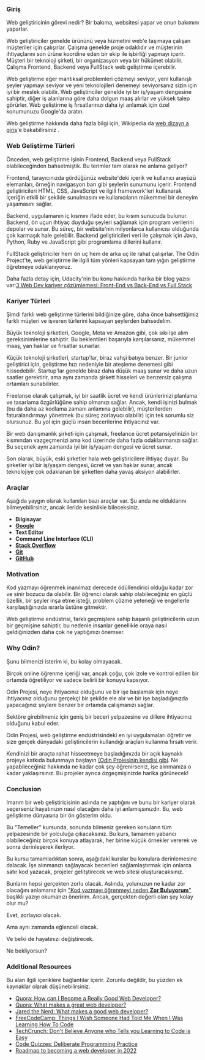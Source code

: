 ### Giriş

Web geliştiricinin görevi nedir? Bir bakıma, websitesi yapar ve onun bakımını yaparlar.

Web geliştiriciler genelde ürününü veya hizmetini web'e taşımaya çalışan müşteriler için çalışırlar. Çalışma genelde proje odaklıdır ve müşterinin ihtiyaçlarını son ürüne koordine eden bir ekip ile işbirliği yapmayı içerir. Müşteri bir teknoloji şirketi, bir organizasyon veya bir hükümet olabilir. Çalışma Frontend, Backend veya FullStack web geliştirme içerebilir.

Web geliştirme eğer mantıksal problemleri çözmeyi seviyor, yeni kullanışlı şeyler yapmayı seviyor ve yeni teknolojileri denemeyi seviyorsanız sizin için iyi bir meslek olabilir. Web geliştiriciler genelde iyi bir iş/yaşam dengesine sahiptir, diğer iş alanlarına göre daha dolgun maaş alırlar ve yüksek talep görürler. Web geliştirme iş fırsatlarınızı daha iyi anlamak için özel konumunuzu Google'da aratın.

Web geliştirme hakkında daha fazla bilgi için, Wikipedia da [web dizayn a giriş](https://en.wikipedia.org/wiki/Web_design)'e bakabilirsiniz .

### Web Geliştirme Türleri

Önceden, web geliştirme işinin Frontend, Backend veya FullStack olabileceğinden bahsetmiştik. Bu terimler tam olarak ne anlama geliyor?

Frontend, tarayıcınızda gördüğünüz website'deki içerik ve kullanıcı arayüzü elemanları, örneğin navigasyon barı gibi şeylerin sunumunu içerir. Frontend geliştiricileri HTML, CSS, JavaScript ve ilgili framework'leri kullanarak içeriğin etkili bir şekilde sunulmasını ve kullanıcıların mükemmel bir deneyim yaşamasını sağlar.

Backend, uygulamanın iç kısmını ifade eder, bu kısım sunucuda bulunur. Backend, ön uçun ihtiyaç duyduğu şeyleri sağlamak için program verilerini depolar ve sunar. Bu süreç, bir website'nin milyonlarca kullanıcısı olduğunda çok karmaşık hale gelebilir. Backend geliştiricileri veri ile çalışmak için Java, Python, Ruby ve JavaScript gibi programlama dillerini kullanır.

FullStack geliştiriciler hem ön uç hem de arka uç ile rahat çalışırlar. The Odin Project'te, web geliştirme ile ilgili tüm yönleri kapsayan tam yığın geliştirme öğretmeye odaklanıyoruz.

Daha fazla detay için, Udacity'nin bu konu hakkında harika bir blog yazısı var:[3 Web Dev kariyer çözümlemesi: Front-End vs Back-End vs Full Stack](https://www.udacity.com/blog/2020/12/front-end-vs-back-end-vs-full-stack-web-developers.html)

### Kariyer Türleri

Şimdi farklı web geliştirme türlerini bildiğinize göre, daha önce bahsettiğimiz farklı müşteri ve işveren türlerini kapsayan şeylerden bahsedelim.

Büyük teknoloji şirketleri, Google, Meta ve Amazon gibi, çok sıkı işe alım gereksinimlerine sahiptir. Bu beklentileri başarıyla karşılarsanız, mükemmel maaş, yan haklar ve fırsatlar sunarlar.

Küçük teknoloji şirketleri, startup'lar, biraz vahşi batıya benzer. Bir junior geliştirici için, geliştirme hızı nedeniyle bir ateşleme denemesi gibi hissedebilir. Startup'lar genelde biraz daha düşük maaş sunar ve daha uzun saatler gerektirir, ama aynı zamanda şirkett hisseleri ve benzersiz çalışma ortamları sunabilirler.

Freelanse olarak çalışmak, iyi bir saatlik ücret ve kendi ürünlerinizi planlama ve tasarlama özgürlüğüne sahip olmanızı sağlar. Ancak, kendi işinizi bulmak (bu da daha az kodlama zamanı anlamına gelebilir), müşterilerden faturalandırmayı yönetmek (bu süreç zorlayucı olabilir) için tek sorumlu siz olursunuz. Bu yol için güçlü insan becerilerine ihtiyacınız var.

Bir web danışmanlık şirketi için çalışmak, freelance ücret potansiyelinizin bir kısmından vazgeçmenizi ama kod üzerinde daha fazla odaklanmanızı sağlar. Bu seçenek aynı zamanda iyi bir iş/yaşam dengesi ve ücret sunar.

Son olarak, büyük, eski şirketler hala web geliştiricilere ihtiyaç duyar. Bu şirketler iyi bir iş/yaşam dengesi, ücret ve yan haklar sunar, ancak teknolojiye çok odaklanan bir şirketten daha yavaş aksiyon alabilirler.

### Araçlar

Aşağıda yaygın olarak kullanılan bazı araçlar var. Şu anda ne olduklarını bilmeyebilirsiniz, ancak ileride kesinlikle bileceksiniz.

- **Bilgisayar**
- **[Google](https://www.google.com/)**
- **Text Editor**
- **Command Line Interface (CLI)**
- **[Stack Overflow](http://stackoverflow.com/)**
- **[Git](https://git-scm.com/)**
- **[GitHub](https://github.com/)**

### Motivation

Kod yazmayı öğrenmek inanılmaz derecede ödüllendirici olduğu kadar zor ve sinir bozucu da olabilir. Bir öğrenci olarak sahip olabileceğiniz en güçlü özellik, bir şeyler inşa etme isteği, problem çözme yeteneği ve engellerle karşılaştığınızda ısrarla üstüne gitmektir.

Web geliştirme endüstrisi, farklı geçmişlere sahip başarılı geliştiricilerin uzun bir geçmişine sahiptir, bu nedenle insanlar genellikle oraya nasıl geldiğinizden daha çok ne yaptığınızı önemser.

### Why Odin?

Şunu bilmenizi isterim ki, bu kolay olmayacak.

Birçok online öğrenme içeriği var, ancak çoğu, çok izole ve kontrol edilen bir ortamda öğretiliyor ve sadece belirli bir konuyu kapsıyor.

Odin Projesi, neye ihtiyacınız olduğunu ve bir işe başlamak için neye ihtiyacınız olduğunu gerçekçi bir şekilde ele alır ve bir işe başladığınızda yapacağınız şeylere benzer bir ortamda çalışmanızı sağlar.

Sektöre girebilmeniz için geniş bir beceri yelpazesine ve dillere ihtiyacınız olduğunu kabul eder.

Odin Projesi, web geliştirme endüstrisindeki en iyi uygulamaları öğretir ve size gerçek dünyadaki geliştiricilerin kullandığı araçları kullanma fırsatı verir.

Kendinizi bir araçta rahat hisseetmeye başladığınızda bir açık kaynaklı projeye katkıda bulunmaya başlayın [(Odin Projesinin kendisi gibi](/contributing). Ne yapabileceğiniz hakkında ne kadar çok şey öğrenirseniz, işe alınmanıza o kadar yaklaşırsınız. Bu projeler ayrıca özgeçmişinizde harika görünecek!

### Conclusion

Imarım bir web geliştiricisinin aslında ne yaptığını ve bunu bir kariyer olarak seçerseniz hayatınızın nasıl olacağını daha iyi anlamışsınızdır. Bu, web geliştirme dünyasına bir ön gösterim oldu.

Bu "Temeller" kursunda, sonunda bilmeniz gereken konuların tüm yelpazesinde bir yolculuğa çıkacaksınız. Bu kurs, tamamen yabancı olabileceğiniz birçok konuya atlayarak, her birine küçük örnekler vererek ve sonra derinleşerek ilerliyor.

Bu kursu tamamladıktan sonra, aşağıdaki kurslar bu konulara derinlemesine dalacak. İşe alınmanızı sağlayacak becerileri sağlamlaştırmak için onlarca satır kod yazacak, projeler gelitştirecek ve web sitesi oluşturacaksınız.

Bunların hepsi gerçekten zorlu olacak. Aslında, yolunuzun ne kadar zor olacağını anlamanız için ["Kod yazmayı öğrenmeyi neden **Zor Buluyorum**"](https://www.thinkful.com/blog/why-learning-to-code-is-so-damn-hard/) başlıklı yazıyı okumanızı öneririm. Ancak, gerçekten değerli olan şey kolay olur mu?

Evet, zorlayıcı olacak.

Ama aynı zamanda eğlenceli olacak.

Ve belki de hayatınızı değiştirecek.

Ne bekliyorsun?

### Additional Resources

Bu alan ilgili içeriklere bağlantılar içerir. Zorunlu değildir, bu yüzden ek kaynaklar olarak düşünebilirsiniz.

- [Quora: How can I Become a Really Good Web Developer?](http://www.quora.com/Computer-Programming/How-can-I-become-a-really-good-Web-Developer-starting-from-now-at-age-20-before-age-25)
- [Quora: What makes a great web developer?](http://www.quora.com/What-makes-a-great-web-developer)
- [Jared the Nerd: What makes a good web developer?](http://jaredthenerd.com/2013/05/What-Makes-A-Good-Developer/)
- [FreeCodeCamp: Things I Wish Someone Had Told Me When I Was Learning How To Code](https://www.freecodecamp.org/news/things-i-wish-someone-had-told-me-when-i-was-learning-how-to-code-565fc9dcb329/)
- [TechCrunch: Don't Believe Anyone who Tells you Learning to Code is Easy](http://techcrunch.com/2014/05/24/dont-believe-anyone-who-tells-you-learning-to-code-is-easy/)
- [Code Quizzes: Deliberate Programming Practice](https://codequizzes.wordpress.com/2013/04/28/deliberate-programming-practice/)
- [Roadmap to becoming a web developer in 2022](https://github.com/kamranahmedse/developer-roadmap)
